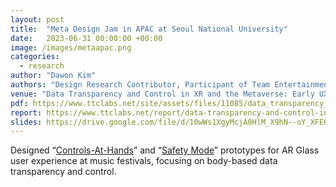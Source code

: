 ```yaml
---
layout: post
title:  "Meta Design Jam in APAC at Seoul National University"
date:   2023-06-31 00:00:00 +00:00
image: /images/metaapac.png
categories:
  - research
author: "Dawon Kim"
authors: "Design Research Contributor, Participant of Team Entertainment"
venue: "Data Transparency and Control in XR and the Metaverse: Early UX explorations with people in APAC (pp. 46-47, 75-76)"
pdf: https://www.ttclabs.net/site/assets/files/11085/data_transparency_and_control_in_xr_and_the_metaverse_report.pdf 
report: https://www.ttclabs.net/report/data-transparency-and-control-in-the-metaverse
slides: https://drive.google.com/file/d/10wWs1XgyMcjA0HlM_X9hN--oY_XFE6pq/view?usp=drive_link
---
```

Designed “[Controls-At-Hands](https://www.ttclabs.net/design/adjusting-the-level-of-data-being-shared)” and “[Safety Mode](https://www.ttclabs.net/design/using-body-based-data-to-support-peoples-wellbeing)” prototypes for AR Glass user experience at music festivals, focusing on body-based data transparency and control.